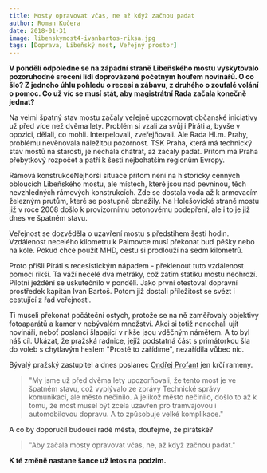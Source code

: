 ```yaml
---
title: Mosty opravovat včas, ne až když začnou padat
author: Roman Kučera
date: 2018-01-31
image: libenskymost4-ivanbartos-riksa.jpg
tags: [Doprava, Libeňský most, Veřejný prostor]
---
```


**V pondělí odpoledne se na západní straně Libeňského mostu vyskytovalo pozoruhodné srocení lidí doprovázené početným houfem novinářů. O co šlo? Z jednoho úhlu pohledu o recesi a zábavu, z druhého o zoufalé volání o pomoc. Co už víc se musí stát, aby magistrátní Rada začala konečně jednat?**

Na velmi špatný stav mostu začaly veřejně upozornovat občanské iniciativy už před více než dvěma lety. Problém si vzali za svůj i Piráti a, byvše v opozici, dělali, co mohli. Interpelovali, zveřejňovali. Ale Rada Hl.m. Prahy, problému nevěnovala náležitou pozornost. TSK Praha, která má technický stav mostů na starosti, je nechala chátrat, až začaly padat. Přitom má Praha přebytkový rozpočet a patří k šesti nejbohatším regionům Evropy.

Rámová konstrukceNejhorší situace přitom není na historicky cenných obloucích Libeňského mostu, ale místech, které jsou nad pevninou, těch nevzhledných rámových konstrukcích. Zde se dostala voda až k armovacím železným prutům, které se postupně obnažily. Na Holešovické straně mostu již v roce 2008 došlo k provizornímu betonovému podepření, ale i to je již dnes ve špatném stavu.

Veřejnost se dozvěděla o uzavření mostu s předstihem šesti hodin. Vzdálenost necelého kilometru k Palmovce musí překonat buď pěšky nebo na kole. Pokud chce použít MHD, cestu si prodlouží na sedm kilometrů.

Proto přišli Piráti s recesistickým nápadem - překlenout tuto vzdálenost pomocí rikši. Ta váží necelé dva metráky, což zatím statiku mostu neohrozí. Pilotní ježdění se uskutečnilo v pondělí. Jako první otestoval dopravní prostředek kapitán Ivan Bartoš. Potom již dostali příležitost se svézt i cestující z řad veřejnosti.

Ti museli překonat počáteční ostych, protože se na ně zaměřovaly objektivy fotoaparátů a kamer v nebývalém množství. Akci si totiž nenechali ujít novináři, neboť poslanci šlapající v rikše jsou vděčným námětem. A to byl náš cíl. Ukázat, že pražská radnice, jejíž podstatná část s primátorkou šla do voleb s chytlavým heslem "Prostě to zařídíme", nezařídila vůbec nic.

Bývalý pražský zastupitel a dnes poslanec [Ondřej Profant](https://praha8.pirati.cz/lide/ondrej-profant.html) jen krčí rameny.

>"My jsme už před dvěma lety upozorňovali, že tento most je ve špatném stavu, což vyplývalo ze zprávy Technické správy komunikací, ale město nečinilo. A jelikož město nečinilo, došlo to až k tomu, že most musel být zcela uzavřen pro tramvajovou i automobilovou dopravu. A to způsobuje velké komplikace."

A co by doporučil budoucí radě města, doufejme, že pirátské?

>"Aby začala mosty opravovat včas, ne, až když začnou padat."

**K té změně nastane šance už letos na podzim.**
